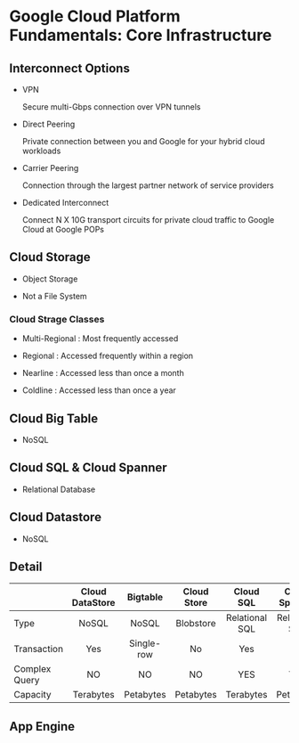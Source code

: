 # Google Cloud Platform Fundamentals: Core Infrastructure

## Interconnect Options

* VPN

    Secure multi-Gbps connection over VPN tunnels

* Direct Peering

    Private connection between you and Google for your hybrid cloud workloads

* Carrier Peering

    Connection through the largest partner network of service providers

* Dedicated Interconnect

    Connect N X 10G transport circuits for private cloud traffic to Google Cloud at Google POPs

## Cloud Storage

* Object Storage

* Not a File System

### Cloud Strage Classes

* Multi-Regional : Most frequently accessed

* Regional : Accessed frequently within a region

* Nearline : Accessed less than once a month

* Coldline : Accessed less than once a year

## Cloud Big Table

* NoSQL

## Cloud SQL & Cloud Spanner

* Relational Database

## Cloud Datastore

* NoSQL

## Detail

|| Cloud DataStore | Bigtable | Cloud Store | Cloud SQL | Cloud Spanner | BigQuery |
|---|:---:|:---:|:---:|:---:|:---:|:---:|
|Type|NoSQL|NoSQL|Blobstore|Relational SQL|Relational SQL|Relational SQL|
|Transaction|Yes|Single-row|No|Yes|Yes|No|
|Complex Query|NO|NO|NO|YES|YES|YES|
|Capacity|Terabytes|Petabytes|Petabytes|Terabytes|Petabytes|Petabytes|

## App Engine
